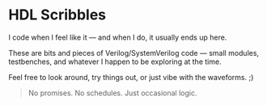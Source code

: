 # HDL Scribbles

I code when I feel like it — and when I do, it usually ends up here.

These are bits and pieces of Verilog/SystemVerilog code — small modules, testbenches, and whatever I happen to be exploring at the time.

Feel free to look around, try things out, or just vibe with the waveforms. ;)

> No promises. No schedules. Just occasional logic.
